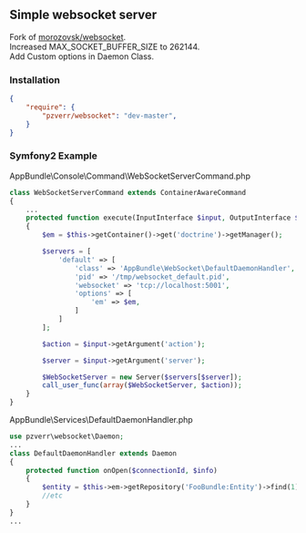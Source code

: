 ## Simple websocket server

Fork of [morozovsk/websocket](https://github.com/morozovsk/websocket).<br/>
Increased MAX_SOCKET_BUFFER_SIZE to 262144.<br/>
Add Custom options in Daemon Class.<br/>

### Installation
```json
{
    "require": {
        "pzverr/websocket": "dev-master",
    }
}
```

### Symfony2 Example
AppBundle\Console\Command\WebSocketServerCommand.php<br/>
```php
class WebSocketServerCommand extends ContainerAwareCommand
{
    ...
    protected function execute(InputInterface $input, OutputInterface $output)
    {
        $em = $this->getContainer()->get('doctrine')->getManager();

        $servers = [
            'default' => [
                'class' => 'AppBundle\WebSocket\DefaultDaemonHandler',
                'pid' => '/tmp/websocket_default.pid',
                'websocket' => 'tcp://localhost:5001',
                'options' => [
                    'em' => $em,
                ]
            ]
        ];

        $action = $input->getArgument('action');

        $server = $input->getArgument('server');

        $WebSocketServer = new Server($servers[$server]);
        call_user_func(array($WebSocketServer, $action));
    }
}

```
AppBundle\Services\DefaultDaemonHandler.php<br/>
```php
use pzverr\websocket\Daemon;
...
class DefaultDaemonHandler extends Daemon
{
    protected function onOpen($connectionId, $info)
    {
        $entity = $this->em->getRepository('FooBundle:Entity')->find(1);
        //etc
    }
}
...
```
